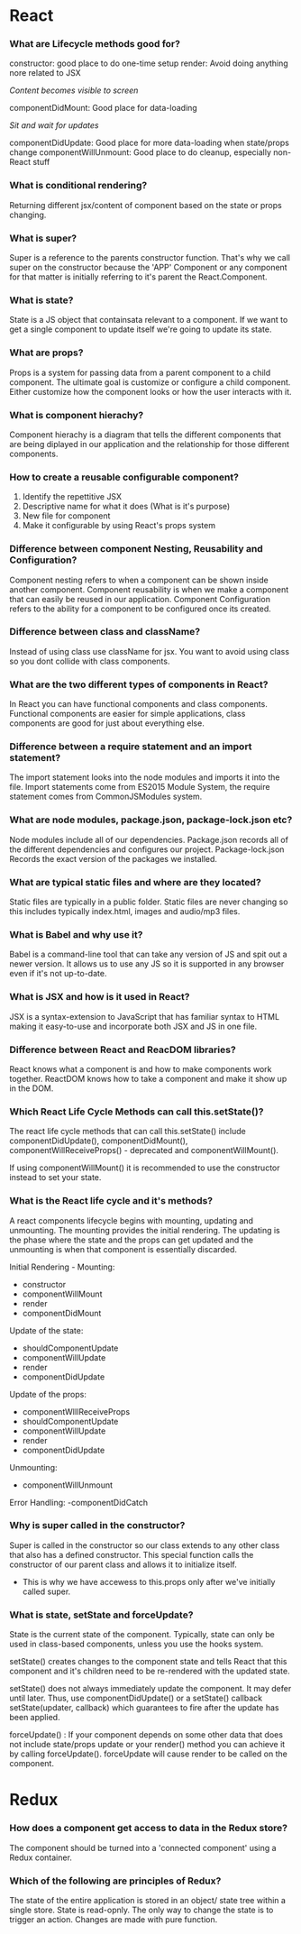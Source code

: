 # React

### What are Lifecycle methods good for?
constructor: good place to do one-time setup
render: Avoid doing anything nore related to JSX

*Content becomes visible to screen*

componentDidMount: Good place for data-loading

*Sit and wait for updates*

componentDidUpdate: Good place for more data-loading when state/props change
componentWillUnmount: Good place to do cleanup, especially non-React stuff

### What is conditional rendering?
Returning different jsx/content of component based on the state or props changing.

### What is super?
Super is a reference to the parents constructor function. That's why we call super on the constructor because the 'APP' Component or any component for that matter is initially referring to it's parent the React.Component.

### What is state?
State is a JS object that containsata relevant to a component. If we want to get a single component to update itself we're going to update its state. 

### What are props?
Props is a system for passing data from a parent component to a child component. The ultimate goal is customize or configure a child component. Either customize how the component looks or how the user interacts with it. 

### What is component hierachy?
Component hierachy is a diagram that tells the different components that are being diplayed in our application and the relationship for those different components.

### How to create a reusable configurable component?
1. Identify the repettitive JSX
2. Descriptive name for what it does (What is it's purpose)
3. New file for component
6. Make it configurable by using React's props system

### Difference between component Nesting, Reusability and Configuration?
Component nesting refers to when a component can be shown inside another component. 
Component reusability is when we make a component that can easily be reused in our application.
Component Configuration refers to the ability for a component to be configured once its created. 

### Difference between class and className?
Instead of using class use className for jsx. You want to avoid using class so you dont collide with class components. 

### What are the two different types of components in React?
In React you can have functional components and class components. Functional components are easier for simple applications, class components are good for just about everything else. 

### Difference between a require statement and an import statement? 
The import statement looks into the node modules and imports it into the file. Import statements come from ES2015 Module System, the require statement comes from CommonJSModules system.  

### What are node modules, package.json, package-lock.json etc?
Node modules include all of our dependencies. Package.json records all of the different dependencies and configures our project. Package-lock.json Records the exact version of the packages we installed. 

### What are typical static files and where are they located?
Static files are typically in a public folder. Static files are never changing so this includes typically index.html, images and audio/mp3 files. 

### What is Babel and why use it?
Babel is a command-line tool that can take any version of JS and spit out a newer version. It allows us to use any JS so it is supported in any browser even if it's not up-to-date. 

### What is JSX and how is it used in React?
JSX is a syntax-extension to JavaScript that has familiar syntax to HTML making it easy-to-use and incorporate both JSX and JS in one file. 

### Difference between React and ReacDOM libraries?
React knows what a component is and how to make components work together. 
ReactDOM knows how to take a component and make it show up in the DOM. 

### Which React Life Cycle Methods can call this.setState()?
The react life cycle methods that can call this.setState() include componentDidUpdate(), componentDidMount(), componentWillReceiveProps() - deprecated and componentWillMount(). 

If using componentWillMount() it is recommended to use the constructor instead to set your state. 

### What is the React life cycle and it's methods?
A react components lifecycle begins with mounting, updating and unmounting. The mounting provides the initial rendering. The updating is the phase where the state and the props can get updated and the unmounting is when that component is essentially discarded. 

Initial Rendering - Mounting:
- constructor
- componentWillMount
- render
- componentDidMount

Update of the state:
- shouldComponentUpdate
- componentWillUpdate
- render
- componentDidUpdate

Update of the props:
- componentWIllReceiveProps
- shouldComponentUpdate
- componentWillUpdate
- render
- componentDidUpdate

Unmounting:
- componentWillUnmount

Error Handling:
-componentDidCatch

### Why is super called in the constructor?
Super is called in the constructor so our class extends to any other class that also has a defined constructor. This special function calls the constructor of our parent class and allows it to initialize itself. 
* This is why we have accewess to this.props only after we've initially called super.

### What is state, setState and forceUpdate?

State is the current state of the component. Typically, state can only be used in class-based components, unless you use the hooks system. 

setState() creates changes to the component state and tells React that this component and it's children need to be re-rendered with the updated state. 

setState() does not always immediately update the component. It may defer until later. Thus, use componentDidUpdate() or a setState() callback setState(updater, callback) which guarantees to fire after the update has been applied. 

forceUpdate() : If your component depends on some other data that does not include state/props update or your render() method you can achieve it by calling forceUpdate(). forceUpdate will cause render to be called on the component. 

# Redux

### How does a component get access to data in the Redux store?
The component should be turned into a 'connected component' using a Redux container.

### Which of the following are principles of Redux?
The state of the entire application is stored in an object/ state tree within a single store. State is read-opnly. The only way to change the state is to trigger an action. Changes are made with pure function.
